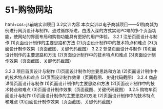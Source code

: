 # 51-购物网站
html+css+js前端实训项目
3.2实训内容
本次实训以电子商城项目——51购商城为例进行网页设计与制作，通过循序渐进，由浅入深的方式实现PC端的多个页面功能，使网站的界面布局和购物功能具有更好的用户体验。
3.2.1 注册页面设计与制作
(1)页面设计制作的主要思路和方法
(2)页面设计制作中的技术特点和难点
(3)页面设计制作效果（页面截图、关键代码截图）
3.2.2 登录页面设计与制作
(1)页面设计制作的主要思路和方法
(2)页面设计制作中的技术特点和难点
(3)页面设计制作效果（页面截图、关键代码截图）

3.2.3 项目首页设计与制作
(1)页面设计制作的主要思路和方法
(2)页面设计制作中的技术特点和难点
(3)页面设计制作效果（页面截图、关键代码截图）
3.2.4 商品详情页面设计与制作
(1)页面设计制作的主要思路和方法
(2)页面设计制作中的技术特点和难点
(3)页面设计制作效果（页面截图、关键代码截图）
3.2.5 购物车页面设计与制作
(1)页面设计制作的主要思路和方法
(2)页面设计制作中的技术特点和难点
(3)页面设计制作效果（页面截图、关键代码截图）
